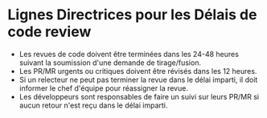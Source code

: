 # Lignes Directrices pour les Délais de code review

- Les revues de code doivent être terminées dans les 24-48 heures suivant la soumission d'une demande de tirage/fusion.
- Les PR/MR urgents ou critiques doivent être révisés dans les 12 heures.
- Si un relecteur ne peut pas terminer la revue dans le délai imparti, il doit informer le chef d'équipe pour réassigner la revue.
- Les développeurs sont responsables de faire un suivi sur leurs PR/MR si aucun retour n'est reçu dans le délai imparti.
